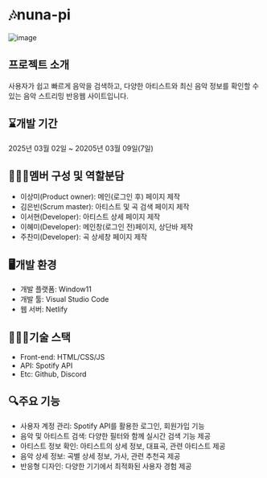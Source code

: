# 🎶nuna-pi
![image](https://github.com/user-attachments/assets/c2cbaa45-ab13-460f-908a-5f8236a956cf)

## 프로젝트 소개
사용자가 쉽고 빠르게 음악을 검색하고, 다양한 아티스트와 최신 음악 정보를 확인할 수 있는 음악 스트리밍 반응웹 사이트입니다.

## ⌛개발 기간
2025년 03월 02일 ~ 20205년 03월 09일(7일)

## 👩🏻‍💻멤버 구성 및 역할분담
- 이상미(Product owner): 메인(로그인 후) 페이지 제작
- 김은빈(Scrum master): 아티스트 및 곡 검색 페이지 제작
- 이서현(Developer): 아티스트 상세 페이지 제작
- 이혜미(Developer): 메인창(로그인 전)페이지, 상단바 제작
- 주찬미(Developer): 곡 상세창 페이지 제작

## 🖥️개발 환경
- 개발 플랫폼: Window11
- 개발 툴: Visual Studio Code
- 웹 서버: Netlify

## 👩🏻‍🔧기술 스택
- Front-end: HTML/CSS/JS
- API: Spotify API
- Etc: Github, Discord

## 🔍주요 기능
- 사용자 계정 관리: Spotify API를 활용한 로그인, 회원가입 기능
- 음악 및 아티스트 검색: 다양한 필터와 함께 실시간 검색 기능 제공
- 아티스트 정보 확인: 아티스트의 상세 정보, 대표곡, 관련 아티스트 제공
- 음악 상세 정보: 곡별 상세 정보, 가사, 관련 추천곡 제공
- 반응형 디자인: 다양한 기기에서 최적화된 사용자 경험 제공
